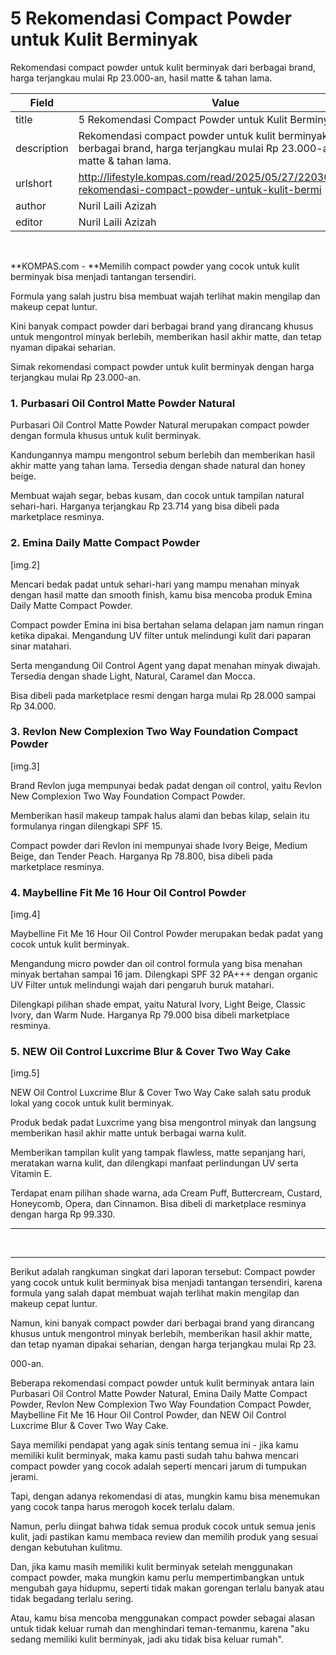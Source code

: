 # 5 Rekomendasi Compact Powder untuk Kulit Berminyak

Rekomendasi compact powder untuk kulit berminyak dari berbagai brand, harga terjangkau mulai Rp 23.000-an, hasil matte & tahan lama.

| Field       | Value                                                       |
|-------------|-------------------------------------------------------------|
| title       | 5 Rekomendasi Compact Powder untuk Kulit Berminyak |
| description | Rekomendasi compact powder untuk kulit berminyak dari berbagai brand, harga terjangkau mulai Rp 23.000-an, hasil matte & tahan lama. |
| urlshort    | http://lifestyle.kompas.com/read/2025/05/27/220300620/5-rekomendasi-compact-powder-untuk-kulit-bermi |
| author      | Nuril Laili Azizah |
| editor      | Nuril Laili Azizah |

 

**KOMPAS.com - **Memilih compact powder yang cocok untuk kulit berminyak bisa menjadi tantangan tersendiri.

Formula yang salah justru bisa membuat wajah terlihat makin mengilap dan makeup cepat luntur.

Kini banyak compact powder dari berbagai brand yang dirancang khusus untuk mengontrol minyak berlebih, memberikan hasil akhir matte, dan tetap nyaman dipakai seharian.

Simak rekomendasi compact powder untuk kulit berminyak dengan harga terjangkau mulai Rp 23.000-an.

### 1. Purbasari Oil Control Matte Powder Natural

Purbasari Oil Control Matte Powder Natural merupakan compact powder dengan formula khusus untuk kulit berminyak.

Kandungannya mampu mengontrol sebum berlebih dan memberikan hasil akhir matte yang tahan lama. Tersedia dengan shade natural dan honey beige.

Membuat wajah segar, bebas kusam, dan cocok untuk tampilan natural sehari-hari. Harganya terjangkau Rp 23.714 yang bisa dibeli pada marketplace resminya.

### 2. Emina Daily Matte Compact Powder

\[img.2\]

Mencari bedak padat untuk sehari-hari yang mampu menahan minyak dengan hasil matte dan smooth finish, kamu bisa mencoba produk Emina Daily Matte Compact Powder.

Compact powder Emina ini bisa bertahan selama delapan jam namun ringan ketika dipakai. Mengandung UV filter untuk melindungi kulit dari paparan sinar matahari.

Serta mengandung Oil Control Agent yang dapat menahan minyak diwajah. Tersedia dengan shade Light, Natural, Caramel dan Mocca.

Bisa dibeli pada marketplace resmi dengan harga mulai Rp 28.000 sampai Rp 34.000.

### 3. Revlon New Complexion Two Way Foundation Compact Powder

\[img.3\]

Brand Revlon juga mempunyai bedak padat dengan oil control, yaitu Revlon New Complexion Two Way Foundation Compact Powder.

Memberikan hasil makeup tampak halus alami dan bebas kilap, selain itu formulanya ringan dilengkapi SPF 15.

Compact powder dari Revlon ini mempunyai shade Ivory Beige, Medium Beige, dan Tender Peach. Harganya Rp 78.800, bisa dibeli pada marketplace resminya.

### 4. Maybelline Fit Me 16 Hour Oil Control Powder

\[img.4\]

Maybelline Fit Me 16 Hour Oil Control Powder merupakan bedak padat yang cocok untuk kulit berminyak.

Mengandung micro powder dan oil control formula yang bisa menahan minyak bertahan sampai 16 jam. Dilengkapi SPF 32 PA+++ dengan organic UV Filter untuk melindungi wajah dari pengaruh buruk matahari.

Dilengkapi pilihan shade empat, yaitu Natural Ivory, Light Beige, Classic Ivory, dan Warm Nude. Harganya Rp 79.000 bisa dibeli marketplace resminya.

### 5. NEW Oil Control Luxcrime Blur & Cover Two Way Cake

\[img.5\]

NEW Oil Control Luxcrime Blur & Cover Two Way Cake salah satu produk lokal yang cocok untuk kulit berminyak.

Produk bedak padat Luxcrime yang bisa mengontrol minyak dan langsung memberikan hasil akhir matte untuk berbagai warna kulit.

Memberikan tampilan kulit yang tampak flawless, matte sepanjang hari, meratakan warna kulit, dan dilengkapi manfaat perlindungan UV serta Vitamin E.

Terdapat enam pilihan shade warna, ada Cream Puff, Buttercream, Custard, Honeycomb, Opera, dan Cinnamon. Bisa dibeli di marketplace resminya dengan harga Rp 99.330.

------------------------------------------------------------------------

 

---
Berikut adalah rangkuman singkat dari laporan tersebut: Compact powder yang cocok untuk kulit berminyak bisa menjadi tantangan tersendiri, karena formula yang salah dapat membuat wajah terlihat makin mengilap dan makeup cepat luntur.

 Namun, kini banyak compact powder dari berbagai brand yang dirancang khusus untuk mengontrol minyak berlebih, memberikan hasil akhir matte, dan tetap nyaman dipakai seharian, dengan harga terjangkau mulai Rp 23.

000-an.

 Beberapa rekomendasi compact powder untuk kulit berminyak antara lain Purbasari Oil Control Matte Powder Natural, Emina Daily Matte Compact Powder, Revlon New Complexion Two Way Foundation Compact Powder, Maybelline Fit Me 16 Hour Oil Control Powder, dan NEW Oil Control Luxcrime Blur & Cover Two Way Cake.



Saya memiliki pendapat yang agak sinis tentang semua ini - jika kamu memiliki kulit berminyak, maka kamu pasti sudah tahu bahwa mencari compact powder yang cocok adalah seperti mencari jarum di tumpukan jerami.

 Tapi, dengan adanya rekomendasi di atas, mungkin kamu bisa menemukan yang cocok tanpa harus merogoh kocek terlalu dalam.

 Namun, perlu diingat bahwa tidak semua produk cocok untuk semua jenis kulit, jadi pastikan kamu membaca review dan memilih produk yang sesuai dengan kebutuhan kulitmu.

 Dan, jika kamu masih memiliki kulit berminyak setelah menggunakan compact powder, maka mungkin kamu perlu mempertimbangkan untuk mengubah gaya hidupmu, seperti tidak makan gorengan terlalu banyak atau tidak begadang terlalu sering.

 Atau, kamu bisa mencoba menggunakan compact powder sebagai alasan untuk tidak keluar rumah dan menghindari teman-temanmu, karena "aku sedang memiliki kulit berminyak, jadi aku tidak bisa keluar rumah".
